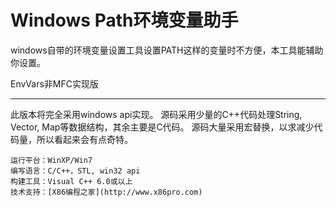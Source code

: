 ﻿Windows Path环境变量助手
========================

windows自带的环境变量设置工具设置PATH这样的变量时不方便，本工具能辅助你设置。

EnvVars非MFC实现版
__________________

此版本将完全采用windows api实现。
源码采用少量的C++代码处理String, Vector, Map等数据结构，其余主要是C代码。
源码大量采用宏替换，以求减少代码量，所以看起来会有点奇特。

	运行平台：WinXP/Win7
	编写语言：C/C++，STL, win32 api
	构建工具：Visual C++ 6.0或以上
	技术支持：[X86编程之家](http://www.x86pro.com)
